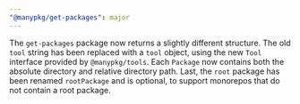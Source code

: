 ```yaml
---
"@manypkg/get-packages": major
---
```


The `get-packages` package now returns a slightly different structure. The old `tool` string has been replaced with a `tool` object, using the new `Tool` interface provided by `@manypkg/tools`. Each `Package` now contains both the absolute directory and relative directory path. Last, the `root` package has been renamed `rootPackage` and is optional, to support monorepos that do not contain a root package.
